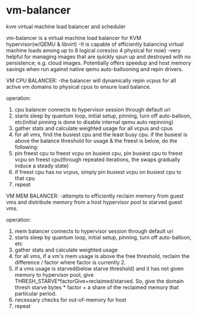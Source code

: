 # vm-balancer
kvm virtual machine load balancer and scheduler



vm-balancer is a virtual machine load balancer for KVM hypervisor(w/QEMU & libvirt)
-It is capable of efficiently balancing virtual machine loads among up to 8 logical cores(so 4 physical for now)
-very helpful for managing images that are quickly spun up and destroyed with no persistence; e.g. cloud images. Potentially offers speedup and host memory savings when run against native qemu auto-ballooning and repin drivers.


VM CPU BALANCER:
-the balancer will dynamically repin vcpus for all active vm domains to physical cpus to ensure load balance.

operation:
1. cpu balancer connects to hypervisor session through default uri
2. starts sleep by quantum loop, initial setup, pinning, turn off auto-balloon, etc(initial pinning is done to disable internal qemu auto repinning)
3. gather stats and calculate weighted usage for all vcpus and cpus
4. for all vms, find the busiest cpu and the least busy cpu. if the busiest is above the balance threshold for usage & the freest is below, do the following:
5. pin freest cpu to freest vcpu on busiest cpu, pin busiest cpu to freest vcpu on freest cpu(through repeated iterations, the swaps gradually induce a steady state)
6. if freest cpu has no vcpus, simply pin busiest vcpu on busiest cpu to that cpu
7. repeat


VM MEM BALANCER:
-attempts to efficiently reclaim memory from guest vms and distribute memory from a host hypervisor pool to starved guest vms.

operation:
1. mem balancer connects to hypervisor session through default uri
2. starts sleep by quantum loop, initial setup, pinning, turn off auto-balloon, etc
3. gather stats and calculate weighted usage
4. for all vms, if a vm's mem usage is above the free threshold, reclaim the difference / factor where factor is currently 2.
5. if a vms usage is starved(below starve threshold) and it has not given memory to hypervisor pool, give THRESH_STARVE*factorGive+reclaimed/starved. So, give the domain thresh starve bytes * factor + a share of the reclaimed memory that particular period.
6. necessary checks for out-of-memory for host
7. repeat
